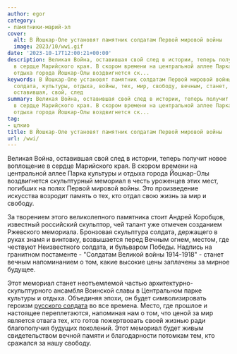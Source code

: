 ```yaml
---
author: egor
category:
- памятники-марий-эл
cover:
  alt: В Йошкар-Оле установят памятник солдатам Первой мировой войны
  image: 2023/10/wwi.gif
date: '2023-10-17T12:00:21+00:00'
description: Великая Война, оставившая свой след в истории, теперь получит новое воплощение
  в сердце Марийского края. В скором времени на центральной аллее Парка культуры и
  отдыха города Йошкар-Олы воздвигнется ск...
keywords: В Йошкар-Оле установят памятник солдатам Первой мировой войны, цпкио, мемориал,
  солдата, культуры, отдыха, войны, тех, мир, свободу, вечным, станет, великая, война,
  оставившая, свой, след
summary: Великая Война, оставившая свой след в истории, теперь получит новое воплощение
  в сердце Марийского края. В скором времени на центральной аллее Парка культуры и
  отдыха города Йошкар-Олы воздвигнется ск...
tag:
- цпкио
title: В Йошкар-Оле установят памятник солдатам Первой мировой войны
url: /wwi/
---
```


Великая Война, оставившая свой след в истории, теперь получит новое воплощение в сердце Марийского края. В скором времени на центральной аллее Парка культуры и отдыха города Йошкар-Олы воздвигнется скульптурный мемориал в честь уроженцев этих мест, погибших на полях Первой мировой войны. Это произведение искусства возродит память о тех, кто отдал свою жизнь за мир и свободу.

За творением этого великолепного памятника стоит Андрей Коробцов, известный российский скульптор, чей талант уже отмечен созданием Ржевского мемориала. Бронзовая скульптура солдата, держащего в руках знамя и винтовку, возвышается перед Вечным огнем, местом, где чествуют Неизвестного солдата, и бульваром Победы. Надпись на гранитном постаменте \- "Солдатам Великой войны 1914-1918" - станет вечным напоминанием о том, какие высокие цены заплачены за мирное будущее.

Этот мемориал станет неотъемлемой частью архитектурно-скульптурного ансамбля Воинской славы в Центральном парке культуры и отдыха. Объединяя эпохи, он будет символизировать героизм [русского солдата](/potawatomi/) во все времена. Место, где прошлое и настоящее переплетаются, напоминая нам о том, что ценой за мир является отвага тех, кто готов пожертвовать своей жизнью ради благополучия будущих поколений. Этот мемориал будет живым свидетельством вечной памяти и благодарности потомкам тем, кто сражался за нашу свободу.